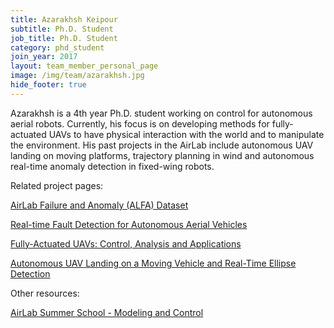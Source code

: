 ```yaml
---
title: Azarakhsh Keipour
subtitle: Ph.D. Student
job_title: Ph.D. Student
category: phd_student
join_year: 2017
layout: team_member_personal_page
image: /img/team/azarakhsh.jpg
hide_footer: true
---
```


Azarakhsh is a 4th year Ph.D. student working on control for autonomous aerial robots. Currently, his focus is on developing methods for fully-actuated UAVs to have physical interaction with the world and to manipulate the environment. His past projects in the AirLab include autonomous UAV landing on moving platforms, trajectory planning in wind and autonomous real-time anomaly detection in fixed-wing robots.

Related project pages:

[AirLab Failure and Anomaly (ALFA) Dataset](https://theairlab.org/alfa-dataset/)

[Real-time Fault Detection for Autonomous Aerial Vehicles](https://theairlab.org/fault-detection/)

[Fully-Actuated UAVs: Control, Analysis and Applications](https://theairlab.org/fully-actuated/)

[Autonomous UAV Landing on a Moving Vehicle and Real-Time Ellipse Detection](https://theairlab.org/landing-on-vehicle/)


Other resources:

[AirLab Summer School - Modeling and Control](https://theairlab.org/summer2020/#3.6)